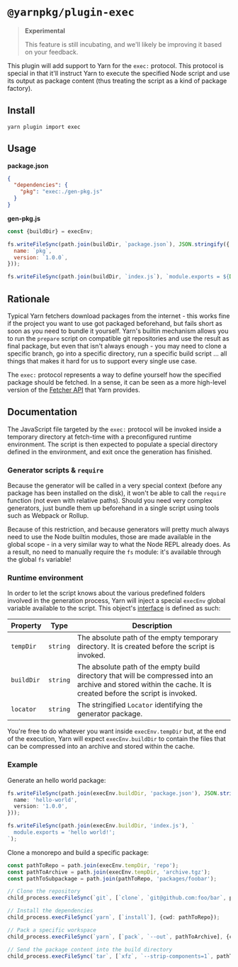# `@yarnpkg/plugin-exec`

> **Experimental**
>
> This feature is still incubating, and we'll likely be improving it based on your feedback.

This plugin will add support to Yarn for the `exec:` protocol. This protocol is special in that it'll instruct Yarn to execute the specified Node script and use its output as package content (thus treating the script as a kind of package factory).

## Install

```
yarn plugin import exec
```

## Usage

**package.json**

```json
{
  "dependencies": {
    "pkg": "exec:./gen-pkg.js"
  }
}
```

**gen-pkg.js**

```js
const {buildDir} = execEnv;

fs.writeFileSync(path.join(buildDir, `package.json`), JSON.stringify({
  name: `pkg`,
  version: `1.0.0`,
}));

fs.writeFileSync(path.join(buildDir, `index.js`), `module.exports = ${Date.now()};\n`);
```

## Rationale

Typical Yarn fetchers download packages from the internet - this works fine if the project you want to use got packaged beforehand, but fails short as soon as you need to bundle it yourself. Yarn's builtin mechanism allows you to run the `prepare` script on compatible git repositories and use the result as final package, but even that isn't always enough - you may need to clone a specific branch, go into a specific directory, run a specific build script ... all things that makes it hard for us to support every single use case.

The `exec:` protocol represents a way to define yourself how the specified package should be fetched. In a sense, it can be seen as a more high-level version of the [Fetcher API](/advanced/lexicon#fetcher) that Yarn provides.

## Documentation

The JavaScript file targeted by the `exec:` protocol will be invoked inside a temporary directory at fetch-time with a preconfigured runtime environment. The script is then expected to populate a special directory defined in the environment, and exit once the generation has finished.

### Generator scripts & `require`

Because the generator will be called in a very special context (before any package has been installed on the disk), it won't be able to call the `require` function (not even with relative paths). Should you need very complex generators, just bundle them up beforehand in a single script using tools such as Webpack or Rollup.

Because of this restriction, and because generators will pretty much always need to use the Node builtin modules, those are made available in the global scope - in a very similar way to what the Node REPL already does. As a result, no need to manually require the `fs` module: it's available through the global `fs` variable!

### Runtime environment

In order to let the script knows about the various predefined folders involved in the generation process, Yarn will inject a special `execEnv` global variable available to the script. This object's [interface](/api/interfaces/plugin_exec.execenv.html) is defined as such:

| Property   | Type     | Description                                                                                                                                                     |
| ---------- | -------- | --------------------------------------------------------------------------------------------------------------------------------------------------------------- |
| `tempDir`  | `string` | The absolute path of the empty temporary directory. It is created before the script is invoked.                                                                 |
| `buildDir` | `string` | The absolute path of the empty build directory that will be compressed into an archive and stored within the cache. It is created before the script is invoked. |
| `locator`  | `string` | The stringified `Locator` identifying the generator package.                                                                                                    |

You're free to do whatever you want inside `execEnv.tempDir` but, at the end of the execution, Yarn will expect `execEnv.buildDir` to contain the files that can be compressed into an archive and stored within the cache.

### Example

Generate an hello world package:

```ts
fs.writeFileSync(path.join(execEnv.buildDir, 'package.json'), JSON.stringify({
  name: 'hello-world',
  version: '1.0.0',
}));

fs.writeFileSync(path.join(execEnv.buildDir, 'index.js'), `
  module.exports = 'hello world!';
`);
```

Clone a monorepo and build a specific package:

```ts
const pathToRepo = path.join(execEnv.tempDir, 'repo');
const pathToArchive = path.join(execEnv.tempDir, 'archive.tgz');
const pathToSubpackage = path.join(pathToRepo, 'packages/foobar');

// Clone the repository
child_process.execFileSync(`git`, [`clone`, `git@github.com:foo/bar`, pathToRepo]);

// Install the dependencies
child_process.execFileSync(`yarn`, [`install`], {cwd: pathToRepo});

// Pack a specific workspace
child_process.execFileSync(`yarn`, [`pack`, `--out`, pathToArchive], {cwd: pathToSubpackage});

// Send the package content into the build directory
child_process.execFileSync(`tar`, [`xfz`, `--strip-components=1`, pathToArchive, `-C`, execEnv.buildDir]);
```
